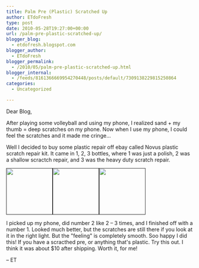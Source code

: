 ```yaml
---
title: Palm Pre (Plastic) Scratched Up
author: ETdoFresh
type: post
date: 2010-05-28T19:27:00+00:00
url: /palm-pre-plastic-scratched-up/
blogger_blog:
  - etdofresh.blogspot.com
blogger_author:
  - ETdoFresh
blogger_permalink:
  - /2010/05/palm-pre-plastic-scratched-up.html
blogger_internal:
  - /feeds/8161366669954270448/posts/default/7309138229815250864
categories:
  - Uncategorized

---
```

Dear Blog, 

After playing some volleyball and using my phone, I realized sand + my thumb = deep scratches on my phone. Now when I use my phone, I could feel the scratches and it made me cringe...

Well I decided to buy some plastic repair off ebay called Novus plastic scratch repair kit. It came in 1, 2, 3 bottles, where 1 was just a polish, 2 was a shallow scractch repair, and 3 was the heavy duty scratch repair.

[<img src="" width="125" />]()[<img src="" width="125" />]()[<img src="" width="125" />]()

I picked up my phone, did number 2 like 2 – 3 times, and I finished off with a number 1. Looked much better, but the scratches are still there if you look at it in the right light. But the "feeling" is completely smooth. Soo happy I did this! If you have a scracthed pre, or anything that's plastic. Try this out. I think it was about $10 after shipping. Worth it, for me!

– ET